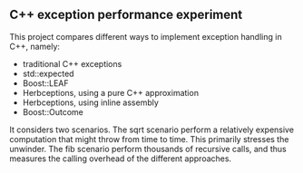 C++ exception performance experiment
------------------------------------

This project compares different ways
to implement exception handling in C++, namely:

- traditional C++ exceptions
- std::expected
- Boost::LEAF
- Herbceptions, using a pure C++ approximation
- Herbceptions, using inline assembly
- Boost::Outcome

It considers two scenarios. The sqrt scenario
perform a relatively expensive computation that
might throw from time to time. This primarily
stresses the unwinder. The fib scenario perform
thousands of recursive calls, and thus measures
the calling overhead of the different approaches.

